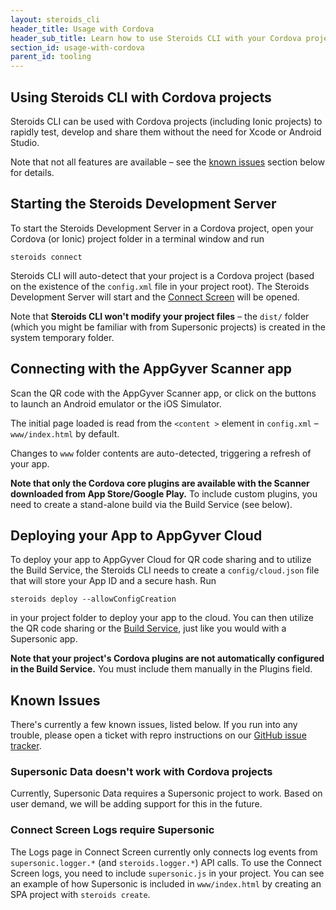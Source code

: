 ```yaml
---
layout: steroids_cli
header_title: Usage with Cordova
header_sub_title: Learn how to use Steroids CLI with your Cordova projects
section_id: usage-with-cordova
parent_id: tooling
---
```


<section class="docs-section" id="overview">

# Using Steroids CLI with Cordova projects

Steroids CLI can be used with Cordova projects (including Ionic projects) to rapidly test, develop and share them without the need for Xcode or Android Studio.

Note that not all features are available – see the [known issues](#known-issues) section below for details.
</section>
<section class="docs-section" id="starting-the-steroids-development-server">

## Starting the Steroids Development Server

To start the Steroids Development Server in a Cordova project, open your Cordova (or Ionic) project folder in a terminal window and run

```
steroids connect
```

Steroids CLI will auto-detect that your project is a Cordova project (based on the existence of the `config.xml` file in your project root). The Steroids Development Server will start and the [Connect Screen](/tooling/cli/connect-screen) will be opened.

Note that **Steroids CLI won't modify your project files** – the `dist/` folder (which you might be familiar with from Supersonic projects) is created in the system temporary folder.
</section>
<section class="docs-section" id="connecting-with-the-appgyver-scanner-app">

## Connecting with the AppGyver Scanner app

Scan the QR code with the AppGyver Scanner app, or click on the buttons to launch an Android emulator or the iOS Simulator.

The initial page loaded is read from the `<content >` element in `config.xml` – `www/index.html` by default.

Changes to `www` folder contents are auto-detected, triggering a refresh of your app.

**Note that only the Cordova core plugins are available with the Scanner downloaded from App Store/Google Play.** To include custom plugins, you need to create a stand-alone build via the Build Service (see below).
</section>
<section class="docs-section" id="deploying-to-cloud">

## Deploying your App to AppGyver Cloud

To deploy your app to AppGyver Cloud for QR code sharing and to utilize the Build Service, the Steroids CLI needs to create a `config/cloud.json` file that will store your App ID and a secure hash. Run

```
steroids deploy --allowConfigCreation
```

in your project folder to deploy your app to the cloud. You can then utilize the QR code sharing or the [Build Service](/tooling/build-service), just like you would with a Supersonic app.

**Note that your project's Cordova plugins are not automatically configured in the Build Service.** You must include them manually in the Plugins field.

</section>
<section class="docs-section" id="known-issues">

## Known Issues

There's currently a few known issues, listed below. If you run into any trouble, please open a ticket with repro instructions on our [GitHub issue tracker](https://github.com/AppGyver/steroids/issues).

### Supersonic Data doesn't work with Cordova projects

Currently, Supersonic Data requires a Supersonic project to work. Based on user demand, we will be adding support for this in the future.

### Connect Screen Logs require Supersonic

The Logs page in Connect Screen currently only connects log events from `supersonic.logger.*` (and `steroids.logger.*`) API calls. To use the Connect Screen logs, you need to include `supersonic.js` in your project. You can see an example of how Supersonic is included in `www/index.html` by creating an SPA project with `steroids create`.

</section>
